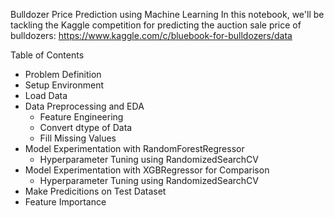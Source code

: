 Bulldozer Price Prediction using Machine Learning
In this notebook, we'll be tackling the Kaggle competition for predicting the auction sale price of bulldozers: https://www.kaggle.com/c/bluebook-for-bulldozers/data

Table of Contents
* Problem Definition
* Setup Environment
* Load Data
* Data Preprocessing and EDA
  * Feature Engineering
  * Convert dtype of Data
  * Fill Missing Values
* Model Experimentation with RandomForestRegressor
  * Hyperparameter Tuning using RandomizedSearchCV
* Model Experimentation with XGBRegressor for Comparison
  * Hyperparameter Tuning using RandomizedSearchCV
* Make Predicitions on Test Dataset
* Feature Importance
